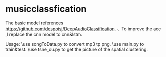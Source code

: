 # musicclassfication
The basic model  references https://github.com/despoisj/DeepAudioClassification.
、To improve the acc ,I replace  the cnn model to cnn&lstm.

Usage:
\use songToData.py to convert mp3 tp png.
\use main.py to train&test.
\use tsne_ou.py to get the picture of the spatial clustering.

